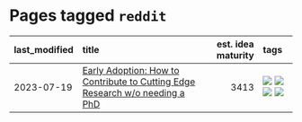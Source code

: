 # Pages tagged `reddit`

|last_modified|title|est. idea maturity|tags
|:---|:---|---:|:---|
|2023-07-19|[Early Adoption: How to Contribute to Cutting Edge Research w/o needing a PhD](../early_adoption_and_fomo.md)|3413|[![](https://img.shields.io/badge/tag-career_advice-cdef47)](../tags/career_advice.md) [![](https://img.shields.io/badge/tag-early_adoption-99b5f2)](../tags/early_adoption.md) [![](https://img.shields.io/badge/tag-mentoring-d46ff4)](../tags/mentoring.md) [![](https://img.shields.io/badge/tag-reddit-faa2fc)](../tags/reddit.md)|